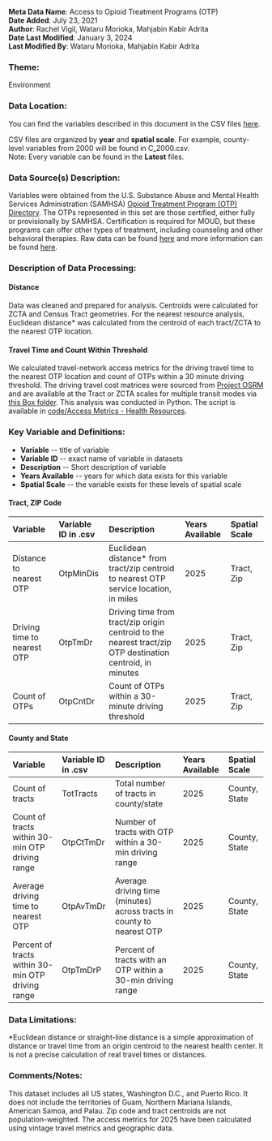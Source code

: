 **Meta Data Name**: Access to Opioid Treatment Programs (OTP)  
**Date Added**: July 23, 2021  
**Author**: Rachel Vigil, Wataru Morioka, Mahjabin Kabir Adrita   
**Date Last Modified**: January 3, 2024  
**Last Modified By**: Wataru Morioka, Mahjabin Kabir Adrita

### Theme: 
Environment  

### Data Location: 
You can find the variables described in this document in the CSV files [here](../full_tables).  

CSV files are organized by **year** and **spatial scale**. For example, county-level variables from 2000 will be found in C_2000.csv.  
Note: Every variable can be found in the **Latest** files. 

### Data Source(s) Description:  
Variables were obtained from the U.S. Substance Abuse and Mental Health Services Administration (SAMHSA) [Opioid Treatment Program (OTP) Directory](https://dpt2.samhsa.gov/treatment/directory.aspx). The OTPs represented in this set are those certified, either fully or provisionally by SAMHSA. Certification is required for MOUD, but these programs can offer other types of treatment, including counseling and other behavioral therapies. Raw data can be found [here](https://dpt2.samhsa.gov/treatment/directory.aspx) and more information can be found [here](https://www.samhsa.gov/medication-assisted-treatment/become-accredited-opioid-treatment-program).

### Description of Data Processing: 

#### Distance
Data was cleaned and prepared for analysis. Centroids were calculated for ZCTA and Census Tract geometries. For the nearest resource analysis, Euclidean distance* was calculated from the centroid of each tract/ZCTA to the nearest OTP location. 

#### Travel Time and Count Within Threshold
We calculated travel-network access metrics for the driving travel time to the nearest OTP location and count of OTPs within a 30 minute driving threshold. The driving travel cost matrices were sourced from [Project OSRM](http://project-osrm.org/) and are available at the Tract or ZCTA scales for multiple transit modes via [this Box folder](https://uchicago.app.box.com/s/ae2mtsw7f5tb4rhciczufdxd0owc23as). This analysis was conducted in Python. The script is available in [code/Access Metrics - Health Resources](https://github.com/GeoDaCenter/opioid-policy-scan/tree/fc3d94053dd1941a96a5945d73cc6f4845453484/code/Access%20Metrics%20-%20Health%20Resources).

### Key Variable and Definitions:

- **Variable** -- title of variable
- **Variable ID** -- exact name of variable in datasets
- **Description** -- Short description of variable
- **Years Available** -- years for which data exists for this variable
- **Spatial Scale** -- the variable exists for these levels of spatial scale

#### Tract, ZIP Code
| Variable | Variable ID in .csv | Description | Years Available | Spatial Scale |
|:---------|:--------------------|:------------|:----------------|:--------------|
| Distance to nearest OTP | OtpMinDis | Euclidean distance* from tract/zip centroid to nearest OTP service location, in miles | 2025 | Tract, Zip |
| Driving time to nearest OTP | OtpTmDr | Driving time from tract/zip origin centroid to the nearest tract/zip OTP destination centroid, in minutes | 2025 | Tract, Zip |
| Count of OTPs | OtpCntDr | Count of OTPs within a 30-minute driving threshold | 2025 | Tract, Zip |

#### County and State
| Variable | Variable ID in .csv | Description | Years Available | Spatial Scale |
|:---------|:--------------------|:------------|:----------------|:--------------|
| Count of tracts | TotTracts | Total number of tracts in county/state | 2025 | County, State |
| Count of tracts within 30-min OTP driving range | OtpCtTmDr | Number of tracts with OTP within a 30-min driving range | 2025 | County, State |
| Average driving time to nearest OTP | OtpAvTmDr | Average driving time (minutes) across tracts in county to nearest OTP | 2025 | County, State |
| Percent of tracts within 30-min OTP driving range | OtpTmDrP | Percent of tracts with an OTP within a 30-min driving range | 2025 | County, State |

### Data Limitations:
*Euclidean distance or straight-line distance is a simple approximation of distance or travel time from an origin centroid to the nearest health center. It is not a precise calculation of real travel times or distances. 

### Comments/Notes:
This dataset includes all US states, Washington D.C., and Puerto Rico. It does not include the territories of Guam, Northern Mariana Islands, American Samoa, and Palau. Zip code and tract centroids are not population-weighted. The access metrics for 2025 have been calculated using vintage travel metrics and geographic data.

